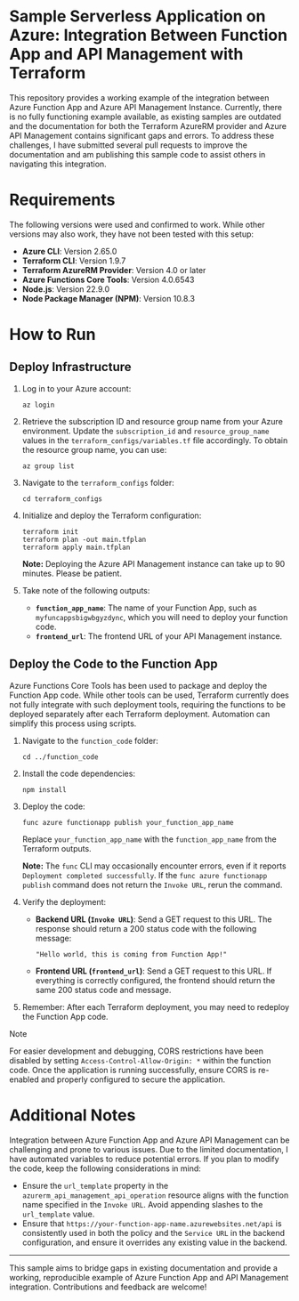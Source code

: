 
# Sample Serverless Application on Azure: Integration Between Function App and API Management with Terraform

This repository provides a working example of the integration between Azure Function App and Azure API Management Instance. Currently, there is no fully functioning example available, as existing samples are outdated and the documentation for both the Terraform AzureRM provider and Azure API Management contains significant gaps and errors. To address these challenges, I have submitted several pull requests to improve the documentation and am publishing this sample code to assist others in navigating this integration.

# Requirements

The following versions were used and confirmed to work. While other versions may also work, they have not been tested with this setup:

- **Azure CLI**: Version 2.65.0  
- **Terraform CLI**: Version 1.9.7  
- **Terraform AzureRM Provider**: Version 4.0 or later  
- **Azure Functions Core Tools**: Version 4.0.6543  
- **Node.js**: Version 22.9.0  
- **Node Package Manager (NPM)**: Version 10.8.3  

# How to Run

## Deploy Infrastructure

1. Log in to your Azure account:
   ```
   az login
   ```

2. Retrieve the subscription ID and resource group name from your Azure environment. Update the `subscription_id` and `resource_group_name` values in the `terraform_configs/variables.tf` file accordingly. To obtain the resource group name, you can use:
   ```
   az group list
   ```

3. Navigate to the `terraform_configs` folder:
   ```
   cd terraform_configs
   ```

4. Initialize and deploy the Terraform configuration:
   ```
   terraform init
   terraform plan -out main.tfplan
   terraform apply main.tfplan
   ```

   **Note:** Deploying the Azure API Management instance can take up to 90 minutes. Please be patient.

5. Take note of the following outputs:
   - **`function_app_name`**: The name of your Function App, such as `myfuncappsbigwbgyzdync`, which you will need to deploy your function code.
   - **`frontend_url`**: The frontend URL of your API Management instance.

## Deploy the Code to the Function App

Azure Functions Core Tools has been used to package and deploy the Function App code. While other tools can be used, Terraform currently does not fully integrate with such deployment tools, requiring the functions to be deployed separately after each Terraform deployment. Automation can simplify this process using scripts.

1. Navigate to the `function_code` folder:
   ```
   cd ../function_code
   ```

2. Install the code dependencies:
   ```
   npm install
   ```

3. Deploy the code:
   ```
   func azure functionapp publish your_function_app_name
   ```
   Replace `your_function_app_name` with the `function_app_name` from the Terraform outputs.

   **Note:** The `func` CLI may occasionally encounter errors, even if it reports `Deployment completed successfully`. If the `func azure functionapp publish` command does not return the `Invoke URL`, rerun the command.

4. Verify the deployment:
   - **Backend URL (`Invoke URL`)**: Send a GET request to this URL. The response should return a 200 status code with the following message:
     ```
     "Hello world, this is coming from Function App!"
     ```

   - **Frontend URL (`frontend_url`)**: Send a GET request to this URL. If everything is correctly configured, the frontend should return the same 200 status code and message.

5. Remember: After each Terraform deployment, you may need to redeploy the Function App code.

> [!NOTE]  
> For easier development and debugging, CORS restrictions have been disabled by setting `Access-Control-Allow-Origin: *` within the function code. Once the application is running successfully, ensure CORS is re-enabled and properly configured to secure the application.

# Additional Notes

Integration between Azure Function App and Azure API Management can be challenging and prone to various issues. Due to the limited documentation, I have automated variables to reduce potential errors. If you plan to modify the code, keep the following considerations in mind:

- Ensure the `url_template` property in the `azurerm_api_management_api_operation` resource aligns with the function name specified in the `Invoke URL`. Avoid appending slashes to the `url_template` value.
- Ensure that `https://your-function-app-name.azurewebsites.net/api` is consistently used in both the policy and the `Service URL` in the backend configuration, and ensure it overrides any existing value in the backend.

---

This sample aims to bridge gaps in existing documentation and provide a working, reproducible example of Azure Function App and API Management integration. Contributions and feedback are welcome!
